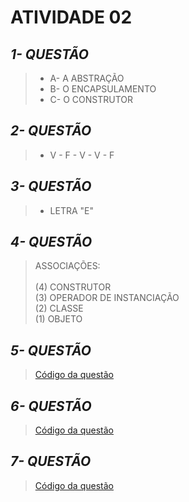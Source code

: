 # **ATIVIDADE 02**
## *1- QUESTÃO*
> * A- A ABSTRAÇÃO <br>
> * B- O ENCAPSULAMENTO <br>
> * C- O CONSTRUTOR <br>

## *2- QUESTÃO*
> * V - F - V - V - F

## *3- QUESTÃO*
> * LETRA "E"

## *4- QUESTÃO*
> ASSOCIAÇÕES:<br><br>
> (4) CONSTRUTOR<br>
> (3) OPERADOR DE INSTANCIAÇÃO <br>
> (2) CLASSE <br>
> (1) OBJETO <br>

## *5- QUESTÃO*
> [Código da questão]()

## *6- QUESTÃO*
> [Código da questão]()

## *7- QUESTÃO*
> [Código da questão]()
